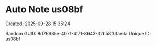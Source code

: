 ﻿# Auto Note us08bf
Created: 2025-09-28 15:35:24

Random GUID: 8d76935e-4071-4f71-8643-32b58f0fae6a
Unique ID: us08bf
